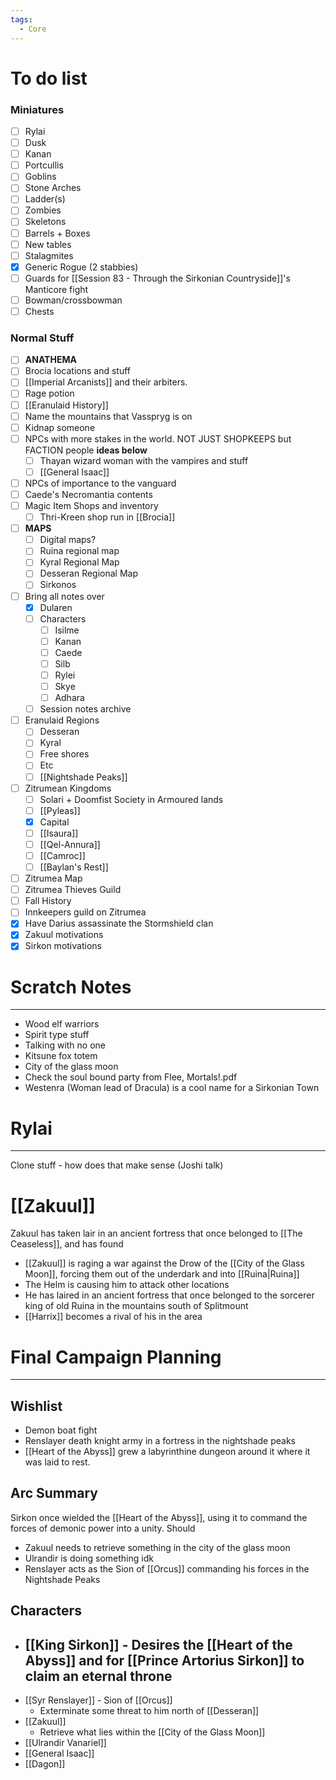 ```yaml
---
tags:
  - Core
---
```

# To do list
### Miniatures
- [ ] Rylai
- [ ] Dusk
- [ ] Kanan
- [ ] Portcullis
- [ ] Goblins
- [ ] Stone Arches
- [ ] Ladder(s)
- [ ] Zombies
- [ ] Skeletons
- [ ] Barrels + Boxes
- [ ] New tables
- [ ] Stalagmites
- [x] Generic Rogue (2 stabbies)
- [ ] Guards for [[Session 83 - Through the Sirkonian Countryside]]'s Manticore fight
- [ ] Bowman/crossbowman
- [ ] Chests
### Normal Stuff
- [ ] **ANATHEMA**
- [ ] Brocia locations and stuff
- [ ] [[Imperial Arcanists]] and their arbiters.
- [ ] Rage potion
- [ ] [[Eranulaid History]]
- [ ] Name the mountains that Vasspryg is on
- [ ] Kidnap someone
- [ ] NPCs with more stakes in the world. NOT JUST SHOPKEEPS but FACTION people **ideas below**
	- [ ] Thayan wizard woman with the vampires and stuff
	- [ ] [[General Isaac]]
- [ ] NPCs of importance to the vanguard
- [ ] Caede's Necromantia contents
- [ ] Magic Item Shops and inventory
	- [ ] Thri-Kreen shop run in [[Brocia]]
- [ ] **MAPS**
	- [ ] Digital maps?
	- [ ] Ruina regional map
	- [ ] Kyral Regional Map
	- [ ] Desseran Regional Map
	- [ ] Sirkonos
- [ ] Bring all notes over
	- [x] Dularen
	- [ ] Characters
		- [ ] Isilme
		- [ ] Kanan
		- [ ] Caede
		- [ ] Silb
		- [ ] Rylei
		- [ ] Skye
		- [ ] Adhara
	- [ ] Session notes archive
- [ ] Eranulaid Regions
	- [ ] Desseran
	- [ ] Kyral
	- [ ] Free shores
	- [ ] Etc
	- [ ] [[Nightshade Peaks]]
- [ ] Zitrumean Kingdoms
	- [ ] Solari + Doomfist Society in Armoured lands
	- [ ] [[Pyleas]]
	- [x] Capital
	- [ ] [[Isaura]]
	- [ ] [[Qel-Annura]]
	- [ ] [[Camroc]]
	- [ ] [[Baylan's Rest]]
- [ ] Zitrumea Map
- [ ] Zitrumea Thieves Guild
- [ ] Fall History
- [ ] Innkeepers guild on Zitrumea
 - [x] Have Darius assassinate the Stormshield clan
- [x] Zakuul motivations
- [x] Sirkon motivations
# Scratch Notes
---
- Wood elf warriors
- Spirit type stuff
- Talking with no one
- Kitsune fox totem
- City of the glass moon
- Check the soul bound party from Flee, Mortals!.pdf
- Westenra (Woman lead of Dracula) is a cool name for a Sirkonian Town

# Rylai
---
Clone stuff - how does that make sense (Joshi talk)
# [[Zakuul]]
Zakuul has taken lair in an ancient fortress that once belonged to [[The Ceaseless]], and has found
- [[Zakuul]] is raging a war against the Drow of the [[City of the Glass Moon]], forcing them out of the underdark and into [[Ruina|Ruina]]
- The Helm is causing him to attack other locations
- He has laired in an ancient fortress that once belonged to the sorcerer king of old Ruina in the mountains south of Splitmount
- [[Harrix]] becomes a rival of his in the area
# Final Campaign Planning
---
## Wishlist
- Demon boat fight
- Renslayer death knight army in a fortress in the nightshade peaks
- [[Heart of the Abyss]] grew a labyrinthine dungeon around it where it was laid to rest.
## Arc Summary
Sirkon once wielded the [[Heart of the Abyss]], using it to command the forces of demonic power into a unity. Should 
- Zakuul needs to retrieve something in the city of the glass moon
- Ulrandir is doing something idk
- Renslayer acts as the Sion of [[Orcus]] commanding his forces in the Nightshade Peaks
## Characters
- [[King Sirkon]] - Desires the [[Heart of the Abyss]] and for [[Prince Artorius Sirkon]] to claim an eternal throne
	- 
- [[Syr Renslayer]] - Sion of [[Orcus]]
	- Exterminate some threat to him north of [[Desseran]]
- [[Zakuul]]
	- Retrieve what lies within the [[City of the Glass Moon]]
- [[Ulrandir Vanariel]]
- [[General Isaac]]
- [[Dagon]]